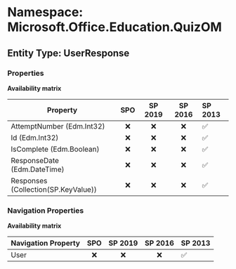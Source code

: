 # Namespace: Microsoft.Office.Education.QuizOM

## Entity Type: UserResponse

### Properties

**Availability matrix**

Property | SPO | SP 2019 | SP 2016 | SP 2013
----------|:---:|:-------:|:-------:|:-------
AttemptNumber (Edm.Int32) | ❌ | ❌ | ❌ | ✅
Id (Edm.Int32) | ❌ | ❌ | ❌ | ✅
IsComplete (Edm.Boolean) | ❌ | ❌ | ❌ | ✅
ResponseDate (Edm.DateTime) | ❌ | ❌ | ❌ | ✅
Responses (Collection(SP.KeyValue)) | ❌ | ❌ | ❌ | ✅

### Navigation Properties

**Availability matrix**

Navigation Property | SPO | SP 2019 | SP 2016 | SP 2013
----------|:---:|:-------:|:-------:|:-------
User | ❌ | ❌ | ❌ | ✅
